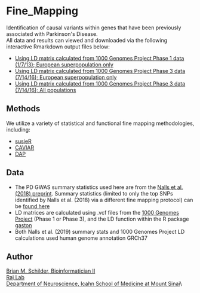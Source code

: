 # Fine_Mapping

Identification of causal variants within genes that have been previously associated with Parkinson's Disease.\
All data and results can viewed and downloaded via the following interactive Rmarkdown output files below:  
* [Using LD matrix calculated from 1000 Genomes Project Phase 1 data (1/7/13); European superpopulation only](https://rajlabmssm.github.io/Fine_Mapping/Fine_Mapping_1KGphase1_EUR.html)
* [Using LD matrix calculated from 1000 Genomes Project Phase 3 data (7/14/16); European superpopulation only](https://rajlabmssm.github.io/Fine_Mapping/Fine_Mapping_1KGphase3_EUR.html)
* [Using LD matrix calculated from 1000 Genomes Project Phase 3 data (7/14/16); All populations](https://rajlabmssm.github.io/Fine_Mapping/Fine_Mapping_1KGphase3_allPops.html)


## Methods

We utilize a variety of statistical and functional fine mapping methodologies, including:
* [susieR](https://github.com/stephenslab/susieR)
* [CAVIAR](http://genetics.cs.ucla.edu/caviar/)
* [DAP](https://github.com/xqwen/dap)

## Data

* The PD GWAS summary statistics used here are from the [Nalls et al. (2018) preprint](https://www.biorxiv.org/content/10.1101/388165v1). Summary statistics (limited to only the top SNPs identified by Nalls et al. (2018) via a different fine mapping protocol) can be [found here](https://github.com/neurogenetics/meta5)
* LD matrices are calculated using .vcf files from the [1000 Genomes Project](http://www.internationalgenome.org/) (Phase 1 or Phase 3), and the LD function within the R package [gaston](https://cran.r-project.org/web/packages/gaston/gaston.pdf)
* Both Nalls et al. (2019) summary stats and 1000 Genomes Project LD calculations used human genome annotation GRCh37


## Author

<a href="https://bschilder.github.io/BMSchilder/" target="_blank">Brian M. Schilder, Bioinformatician II</a>\
<a href="https://rajlab.org" target="_blank">Raj Lab</a>\
<a href="https://icahn.mssm.edu/about/departments/neuroscience" target="_blank">Department of Neuroscience, Icahn School of Medicine at Mount Sinai</a>\

